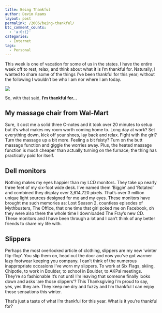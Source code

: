```yaml
---
title: Being Thankful
author: Devin Reams
layout: post
permalink: /2006/being-thankful/
btc_comment_counts:
  - 'a:0:{}'
categories:
  - Internet
tags:
  - Personal
---
```

This week is one of vacation for some of us in the states. I have the entire week off to rest, relax, and think about what it is I&#8217;m thankful for. Naturally, I wanted to share some of the things I&#8217;ve been thankful for this year; without the following I wouldn&#8217;t be who I am nor where I am today.

<img src="https://devin.rea.ms/wp-content/uploads/2006/11/monitors.jpg" align="center" />

<!--more-->

So, with that said, **I&#8217;m thankful for&#8230;**

## My massage chair from Wal-Mart

Sure, it cost me a solid three C-notes and it took over 20 minutes to setup but it&#8217;s what makes my room worth coming home to. Long day at work? Set everything down, kick off your shoes, lay back and relax. Fight with the girl? Turn the massage up a bit more. Feeling a bit feisty? Turn on the butt massage function and giggle the worries away. Plus, the heated massage function is much cheaper than actually turning on the furnace; the thing has practically paid for itself.

## Dell monitors

Nothing makes my eyes happier than my LCD monitors. They take up nearly three feet of my six-foot wide desk. I&#8217;ve named them &#8216;Biggie&#8217; and &#8216;Rotated&#8217; and combined they display over 3,614,720 pixels. That&#8217;s over 3 million unique light sources designed for me and my eyes. These monitors have brought me such memories as: Lost Season 2, countless episodes of Mythbusters, The Office, that one time that girl poked me on Facebook, oh they were also there the whole time I downloaded The Fray&#8217;s new CD. These monitors and I have been through a lot and I can&#8217;t think of any better friends to share my life with.

## Slippers

Perhaps the most overlooked article of clothing, slippers are my new &#8216;winter flip-flop&#8217;. You slip them on, head out the door and now you&#8217;ve got warmer lazy footwear keeping you company. I can&#8217;t think of the numerous inappropriate occasions I&#8217;ve worn my slippers. To work at Six Flags, skiing, Chipotle, to work in Boulder, to school in Boulder, to AKPsi meetings. They&#8217;re so fashionable it&#8217;s not until I&#8217;m leaving that someone finally looks down and asks &#8216;are those slippers&#8217;? This Thanksgiving I&#8217;m proud to say, yes, yes they are. They keep me dry and fuzzy and I&#8217;m thankful I can enjoy those sensations this winter.

That&#8217;s just a taste of what I&#8217;m thankful for this year. What is it you&#8217;re thankful for?